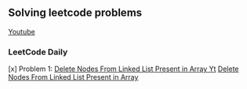 ## Solving leetcode problems

[Youtube](https://www.youtube.com/@LeetcodeDaily-ama)

### LeetCode Daily
[x] Problem 1:
    [Delete Nodes From Linked List Present in Array Yt](https://www.youtube.com/watch?v=bxxhubrZhww)
    [Delete Nodes From Linked List Present in Array](https://leetcode.com/problems/delete-nodes-from-linked-list-present-in-array/editorial/)


